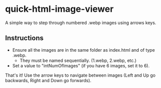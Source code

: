 # quick-html-image-viewer
A simple way to step through numbered .webp images using arrows keys.

## Instructions
- Ensure all the images are in the same folder as index.html and of type .webp.
  - They must be named sequentially. (1.webp, 2.webp, etc.)
- Set a value to "intNumOfImages" (if you have 6 images, set it to 6).

That's it! Use the arrow keys to navigate between images (Left and Up go backwards, Right and Down go forwards).

